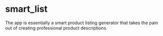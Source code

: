 # smart_list
The app is essentially a smart product listing generator that takes the pain out of creating professional product descriptions.
